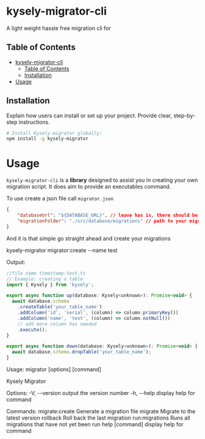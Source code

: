 # kysely-migrator-cli

A light weight hassle free migration cli for 

## Table of Contents

- [kysely-migrator-cli](#kysely-migrator-cli)
  - [Table of Contents](#table-of-contents)
  - [Installation](#installation)
- [Usage](#usage)
  

## Installation

Explain how users can install or set up your project. Provide clear, step-by-step instructions.

```bash
# Install Kysely-migrator globally:
npm install -g kysely-migrator

```

# Usage

`kysely-migrator-cli` is a **library** designed to assist you in creating your own migration script. It does aim to provide an executables command.

To use create a json file call `migrator.json` 

```json
{
    "databaseUrl": "${DATABASE_URL}", // leave has is, there should be an env variable with the same name(your database connection)
    "migrationFolder": "./src/database/migrations" // path to your migrations folder
}
```

And it is that simple go straight ahead and create your migrations

kysely-migrator migrator:create --name test


Output:

```javascript
//file name timestamp-test.ts
// Example: creating a table
import { Kysely } from 'kysely';

export async function up(database: Kysely<unknown>): Promise<void> {
  await database.schema
    .createTable('your_table_name')
    .addColumn('id', 'serial', (column) => column.primaryKey())
    .addColumn('name', 'text', (column) => column.notNull())
    // add more column has needed
    .execute();
}

export async function down(database: Kysely<unknown>): Promise<void> {
  await database.schema.dropTable('your_table_name');
}

```
Usage: migrator [options] [command]

Kysely Migrator

Options:
  -V, --version   output the version number
  -h, --help      display help for command

Commands:
  migrate:create  Generate a migration file
  migrate         Migrate to the latest version
  rollback        Roll back the last migration
  run:migrations  Runs all migrations that have not yet been run
  help [command]  display help for command
```
